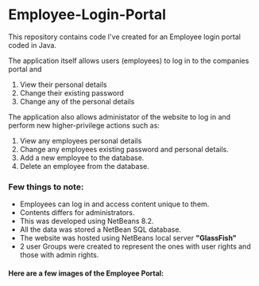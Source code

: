 # Employee-Login-Portal

This repository contains code I've created for an Employee login portal coded in Java.

The application itself allows users (employees) to log in to the companies portal and
  1. View their personal details
  2. Change their existing password
  3. Change any of the personal details

The application also allows administator of the website to log in and perform new higher-privilege actions such as:
  1. View any employees personal details
  2. Change any employees existing password and personal details.
  3. Add a new employee to the database.
  4. Delete an employee from the database.
  

### Few things to note:

* Employees can log in and access content unique to them. 
* Contents differs for administrators. 
* This was developed using NetBeans 8.2.
* All the data was stored a NetBean SQL database.
* The website was hosted using NetBeans local server **"GlassFish"**
* 2 user Groups were created to represent the ones with user rights and those with admin rights.

#### Here are a few images of the Employee Portal:
